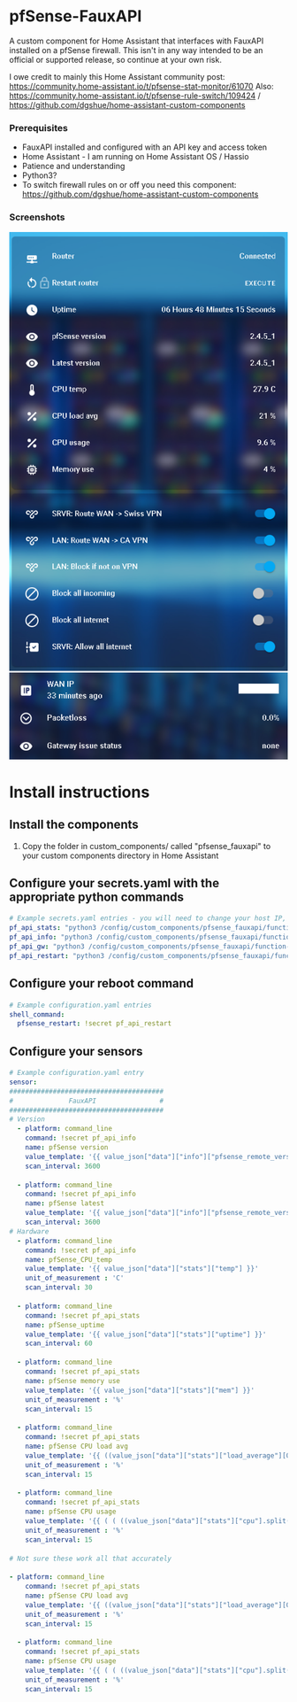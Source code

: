 # pfSense-FauxAPI
A custom component for Home Assistant that interfaces with FauxAPI installed on a pfSense firewall.
This isn't in any way intended to be an official or supported release, so continue at your own risk. 


I owe credit to mainly this Home Assistant community post: https://community.home-assistant.io/t/pfsense-stat-monitor/61070
Also: https://community.home-assistant.io/t/pfsense-rule-switch/109424 / https://github.com/dgshue/home-assistant-custom-components

### Prerequisites
 - FauxAPI installed and configured with an API key and access token
 - Home Assistant - I am running on Home Assistant OS / Hassio 
 - Patience and understanding 
 - Python3?
 - To switch firewall rules on or off you need this component: https://github.com/dgshue/home-assistant-custom-components

### Screenshots

<img src="https://raw.githubusercontent.com/JOHLC/pfSense-FauxAPI-ha/main/images/sc1.png" alt="Screenshot 1" >

<img src="https://raw.githubusercontent.com/JOHLC/pfSense-FauxAPI-ha/main/images/sc2.png" alt="Screenshot 2" >


# Install instructions

## Install the components
1. Copy the folder in custom_components/ called "pfsense_fauxapi" to your custom components directory in Home Assistant

## Configure your secrets.yaml with the appropriate python commands
```yaml
# Example secrets.yaml entries - you will need to change your host IP, apikey, and accesstoken in each command below
pf_api_stats: "python3 /config/custom_components/pfsense_fauxapi/function-stats.py 192.168.1.1 PFFAyourapikey youraccesstoken"
pf_api_info: "python3 /config/custom_components/pfsense_fauxapi/function-info.py 192.168.1.1 PFFAyourapikey youraccesstoken"
pf_api_gw: "python3 /config/custom_components/pfsense_fauxapi/function-gateway.py 192.168.1.1 PFFAyourapikey youraccesstoken"
pf_api_restart: "python3 /config/custom_components/pfsense_fauxapi/function-reboot.py 192.168.1.1 PFFAyourapikey youraccesstoken"
```

## Configure your reboot command
```yaml
# Example configuration.yaml entries
shell_command:
  pfsense_restart: !secret pf_api_restart

```

## Configure your sensors
```yaml
# Example configuration.yaml entry
sensor:
#######################################
#              FauxAPI                #
#######################################
# Version
  - platform: command_line
    command: !secret pf_api_info
    name: pfSense version
    value_template: '{{ value_json["data"]["info"]["pfsense_remote_version"]["installed_version"] }}'
    scan_interval: 3600

  - platform: command_line
    command: !secret pf_api_info
    name: pfSense latest
    value_template: '{{ value_json["data"]["info"]["pfsense_remote_version"]["version"] }}'
    scan_interval: 3600
# Hardware
  - platform: command_line
    command: !secret pf_api_info
    name: pfSense_CPU_temp
    value_template: '{{ value_json["data"]["stats"]["temp"] }}'
    unit_of_measurement : 'C'
    scan_interval: 30

  - platform: command_line
    command: !secret pf_api_stats
    name: pfSense_uptime
    value_template: '{{ value_json["data"]["stats"]["uptime"] }}'
    scan_interval: 60

  - platform: command_line
    command: !secret pf_api_stats
    name: pfSense memory use
    value_template: '{{ value_json["data"]["stats"]["mem"] }}'
    unit_of_measurement : '%'
    scan_interval: 15

  - platform: command_line
    command: !secret pf_api_stats
    name: pfSense CPU load avg
    value_template: '{{ ((value_json["data"]["stats"]["load_average"][0] | float) * 100.0 / 2.0 ) | round(0) }}'
    unit_of_measurement : '%'
    scan_interval: 15

  - platform: command_line
    command: !secret pf_api_stats
    name: pfSense CPU usage
    value_template: '{{ ( ( ((value_json["data"]["stats"]["cpu"].split("|")[0] | float) / (value_json["data"]["stats"]["cpu"].split("|")[1] | float)) - 1.0 ) * 100.0 ) | round(1) }}'
    unit_of_measurement : '%'
    scan_interval: 15

# Not sure these work all that accurately 

- platform: command_line
    command: !secret pf_api_stats
    name: pfSense CPU load avg
    value_template: '{{ ((value_json["data"]["stats"]["load_average"][0] | float) * 100.0 / 2.0 ) | round(0) }}'
    unit_of_measurement : '%'
    scan_interval: 15

  - platform: command_line
    command: !secret pf_api_stats
    name: pfSense CPU usage
    value_template: '{{ ( ( ((value_json["data"]["stats"]["cpu"].split("|")[0] | float) / (value_json["data"]["stats"]["cpu"].split("|")[1] | float)) - 1.0 ) * 100.0 ) | round(1) }}'
    unit_of_measurement : '%'
    scan_interval: 15

```

  
